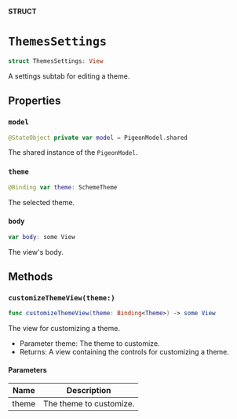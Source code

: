 **STRUCT**

# `ThemesSettings`

```swift
struct ThemesSettings: View
```

A settings subtab for editing a theme.

## Properties
### `model`

```swift
@StateObject private var model = PigeonModel.shared
```

The shared instance of the ``PigeonModel``.

### `theme`

```swift
@Binding var theme: SchemeTheme
```

The selected theme.

### `body`

```swift
var body: some View
```

The view's body.

## Methods
### `customizeThemeView(theme:)`

```swift
func customizeThemeView(theme: Binding<Theme>) -> some View
```

The view for customizing a theme.
- Parameter theme: The theme to customize.
- Returns: A view containing the controls for customizing a theme.

#### Parameters

| Name | Description |
| ---- | ----------- |
| theme | The theme to customize. |
